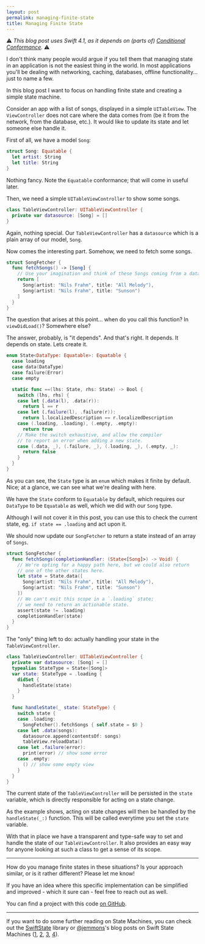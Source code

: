 ```yaml
---
layout: post
permalink: managing-finite-state
title: Managing Finite State
---
```


⚠️ *This blog post uses Swift 4.1, as it depends on (parts of) [Conditional Conformance](https://github.com/apple/swift-evolution/blob/master/proposals/0143-conditional-conformances.md).* ⚠️

I don't think many people would argue if you tell them that managing state in an application is not the easiest thing in the world. In most applications you'll be dealing with networking, caching, databases, offline functionality... just to name a few.

In this blog post I want to focus on handling finite state and creating a simple state machine.

Consider an app with a list of songs, displayed in a simple `UITableView`. The `ViewController` does not care where the data comes from (be it from the network, from the database, etc.). It would like to update its state and let someone else handle it.

First of all, we have a model `Song`:

```swift
struct Song: Equatable {
  let artist: String
  let title: String
}
```

Nothing fancy. Note the `Equatable` conformance; that will come in useful later.

Then, we need a simple `UITableViewController` to show some songs.

```swift
class TableViewController: UITableViewController {
  private var datasource: [Song] = []
}
```

Again, nothing special. Our `TableViewController` has a `datasource` which is a plain array of our model, `Song`.

Now comes the interesting part. Somehow, we need to fetch some songs.

```swift
struct SongFetcher {
  func fetchSongs() -> [Song] {
    // Use your imagination and think of these Songs coming from a database or network somewhere.
    return [
      Song(artist: "Nils Frahm", title: "All Melody"),
      Song(artist: "Nils Frahm", title: "Sunson")
    ]
  }
}
```

The question that arises at this point... when do you call this function? In `viewDidLoad()`? Somewhere else?

The answer, probably, is "it depends". And that's right. It depends. It depends on state. Lets create it.

```swift
enum State<DataType: Equatable>: Equatable {
  case loading
  case data(DataType)
  case failure(Error)
  case empty

  static func ==(lhs: State, rhs: State) -> Bool {
    switch (lhs, rhs) {
    case let (.data(l), .data(r)):
      return l == r
    case let (.failure(l), .failure(r)):
      return l.localizedDescription == r.localizedDescription
    case (.loading, .loading), (.empty, .empty):
      return true
    // Make the switch exhaustive, and allow the compiler
    // to report an error when adding a new state.
    case (.data, _), (.failure, _), (.loading, _), (.empty, _):
      return false
    }
  }
}
```

As you can see, the `State` type is an `enum` which makes it finite by default. Nice; at a glance, we can see what we're dealing with here.

We have the `State` conform to `Equatable` by default, which requires our `DataType` to be `Equatable` as well, which we did with our `Song` type.

Although I will not cover it in this post, you can use this to check the current state, eg. `if state == .loading` and act upon it.

We should now update our `SongFetcher` to return a state instead of an array of `Songs`.

```swift
struct SongFetcher {
  func fetchSongs(completionHandler: (State<[Song]>) -> Void) {
    // We're opting for a happy path here, but we could also return
    // one of the other states here.
    let state = State.data([
      Song(artist: "Nils Frahm", title: "All Melody"),
      Song(artist: "Nils Frahm", title: "Sunson")
    ])
    // We can't exit this scope in a `.loading` state;
    // we need to return an actionable state.
    assert(state != .loading)
    completionHandler(state)
  }
}
```

The "only" thing left to do: actually handling your state in the `TableViewController`.

```swift
class TableViewController: UITableViewController {
  private var datasource: [Song] = []
  typealias StateType = State<[Song]>
  var state: StateType = .loading {
    didSet {
      handleState(state)
    }
  }

  func handleState(_ state: StateType) {
    switch state {
    case .loading:
      SongFetcher().fetchSongs { self.state = $0 }
    case let .data(songs):
      datasource.append(contentsOf: songs)
      tableView.reloadData()
    case let .failure(error):
      print(error) // show some error
    case .empty:
      () // show some empty view
    }
  }
}
```

The current state of the `TableViewController` will be persisted in the `state` variable, which is directly responsible for acting on a state change.

As the example shows, acting on state changes will then be handled by the `handleState(_:)` function. This will be called everytime you set the `state` variable.

With that in place we have a transparent and type-safe way to set and handle the state of our `TableViewController`. It also provides an easy way for anyone looking at such a class to get a sense of its scope.

---

How do you manage finite states in these situations? Is your approach similar, or is it rather different? Please let me know!

If you have an idea where this specific implementation can be simplified and improved - which it sure can - feel free to reach out as well.

You can find a project with this code [on GitHub](https://github.com/BasThomas/State).

---

If you want to do some further reading on State Machines, you can check out the [SwiftState](https://github.com/ReactKit/SwiftState) library or [@jemmons](https://twitter.com/jemmons)'s blog posts on Swift State Machines ([1](http://www.figure.ink/blog/2015/1/31/swift-state-machines-part-1), [2](http://www.figure.ink/blog/2015/2/1/swift-state-machines-part-2), [3](http://www.figure.ink/blog/2015/2/8/swift-state-machines-part-3-follow-up), [4](http://www.figure.ink/blog/2015/2/9/swift-state-machines-part-4-redirect)).

